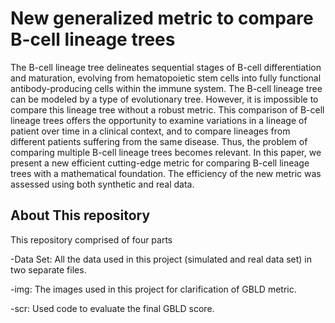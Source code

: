 # New generalized metric to compare B-cell lineage trees
The B-cell lineage tree delineates sequential stages of B-cell differentiation and maturation, evolving from hematopoietic stem cells into fully functional antibody-producing cells within the immune system. The B-cell lineage tree can be modeled by a type of evolutionary tree. However, it is impossible to compare this lineage tree without a robust metric. This comparison of B-cell lineage trees offers the opportunity to examine variations in a lineage of patient over time in a clinical context, and to compare lineages from different patients suffering from the same disease. Thus, the problem of comparing multiple B-cell lineage trees becomes relevant. In this paper, we present a new efficient cutting-edge metric for comparing B-cell lineage trees with a mathematical foundation. The efficiency of the new metric was assessed using both synthetic and real data.
## About This repository
This repository comprised of four parts

-Data Set: All the data used in this project (simulated and real data set) in two separate files.

-img: The images used in this project for clarification of GBLD metric.

-scr: Used code to evaluate the final GBLD score.

